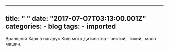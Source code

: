 
---
title: " "
date: "2017-07-07T03:13:00.001Z"
categories:
    - blog
tags:
    - imported
---

Вранішній Харків нагадує Київ мого дитинства \- чистий,  тихий,  мало машин. 



